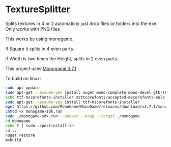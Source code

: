 # TextureSplitter
Splits textures in 4 or 2 automaticly just drop files or folders into the exe. Only works with PNG files

This works by using monogame.

If Square it splits in 4 even parts.

If Width is two times the Height, splits in 2 even parts.

This project uses [Monogame 3.7.1](https://github.com/MonoGame/MonoGame/releases/tag/v3.7.1)

To build on linux:
```sh
sudo apt update
sudo apt-get --assume-yes install nuget mono-complete mono-devel gtk-sharp3 zip ffmpeg
echo ttf-mscorefonts-installer msttcorefonts/accepted-mscorefonts-eula select true | sudo debconf-set-selections
sudo apt-get --assume-yes install ttf-mscorefonts-installer
wget https://github.com/MonoGame/MonoGame/releases/download/v3.7.1/monogame-sdk.run
chmod +x monogame-sdk.run
sudo ./monogame-sdk.run --noexec --keep --target ./monogame
cd monogame
echo Y | sudo ./postinstall.sh
cd ..  
nuget restore
msbuild
```
